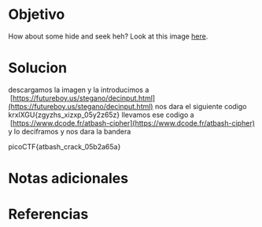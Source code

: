 # Objetivo
How about some hide and seek heh? Look at this image [here](https://artifacts.picoctf.net/c/237/atbash.jpg).

# Solucion

descargamos la imagen y la introducimos a   [https://futureboy.us/stegano/decinput.html](https://futureboy.us/stegano/decinput.html) nos dara el siguiente codigo  krxlXGU{zgyzhs_xizxp_05y2z65z} llevamos ese codigo a  [https://www.dcode.fr/atbash-cipher](https://www.dcode.fr/atbash-cipher) y lo deciframos y nos dara la bandera

picoCTF{atbash_crack_05b2a65a}

# Notas adicionales

# Referencias
